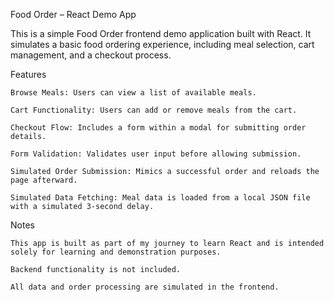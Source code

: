Food Order – React Demo App

This is a simple Food Order frontend demo application built with React. It simulates a basic food ordering experience, including meal selection, cart management, and a checkout process.

Features

    Browse Meals: Users can view a list of available meals.

    Cart Functionality: Users can add or remove meals from the cart.

    Checkout Flow: Includes a form within a modal for submitting order details.

    Form Validation: Validates user input before allowing submission.

    Simulated Order Submission: Mimics a successful order and reloads the page afterward.

    Simulated Data Fetching: Meal data is loaded from a local JSON file with a simulated 3-second delay.

Notes

    This app is built as part of my journey to learn React and is intended solely for learning and demonstration purposes.

    Backend functionality is not included.

    All data and order processing are simulated in the frontend.
